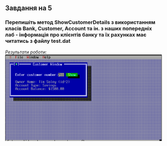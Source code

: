 ## Завдання на 5
### Перепишіть метод ShowCustomerDetails з використанням класів Bank, Customer, Account та ін. з наших попередніх лаб - інформація про клієнтів банку та їх рахунках має читатись з файлу test.dat 
*Результати роботи:*
![](lab1.png)

